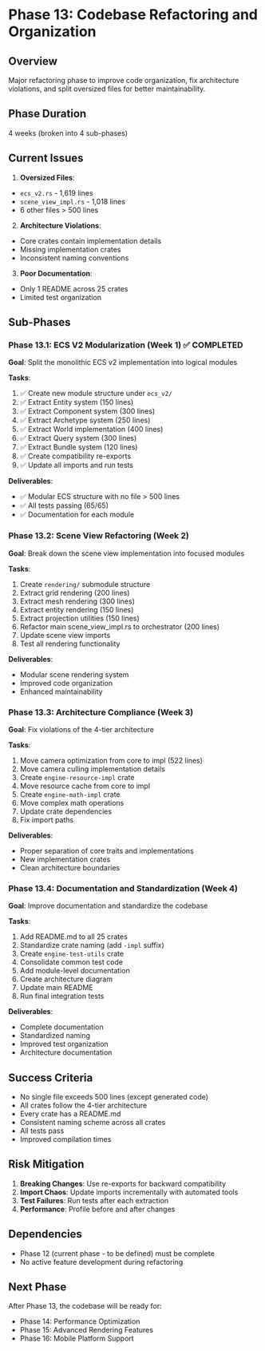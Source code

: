 # Phase 13: Codebase Refactoring and Organization

## Overview
Major refactoring phase to improve code organization, fix architecture violations, and split oversized files for better maintainability.

## Phase Duration
4 weeks (broken into 4 sub-phases)

## Current Issues
1. **Oversized Files**:
  - `ecs_v2.rs` - 1,619 lines
  - `scene_view_impl.rs` - 1,018 lines
  - 6 other files > 500 lines

2. **Architecture Violations**:
  - Core crates contain implementation details
  - Missing implementation crates
  - Inconsistent naming conventions

3. **Poor Documentation**:
  - Only 1 README across 25 crates
  - Limited test organization

## Sub-Phases

### Phase 13.1: ECS V2 Modularization (Week 1) ✅ COMPLETED
**Goal**: Split the monolithic ECS v2 implementation into logical modules

**Tasks**:
1. ✅ Create new module structure under `ecs_v2/`
2. ✅ Extract Entity system (150 lines)
3. ✅ Extract Component system (300 lines)
4. ✅ Extract Archetype system (250 lines)
5. ✅ Extract World implementation (400 lines)
6. ✅ Extract Query system (300 lines)
7. ✅ Extract Bundle system (120 lines)
8. ✅ Create compatibility re-exports
9. ✅ Update all imports and run tests

**Deliverables**:
- ✅ Modular ECS structure with no file > 500 lines
- ✅ All tests passing (65/65)
- ✅ Documentation for each module

### Phase 13.2: Scene View Refactoring (Week 2)
**Goal**: Break down the scene view implementation into focused modules

**Tasks**:
1. Create `rendering/` submodule structure
2. Extract grid rendering (200 lines)
3. Extract mesh rendering (300 lines)
4. Extract entity rendering (150 lines)
5. Extract projection utilities (150 lines)
6. Refactor main scene_view_impl.rs to orchestrator (200 lines)
7. Update scene view imports
8. Test all rendering functionality

**Deliverables**:
- Modular scene rendering system
- Improved code organization
- Enhanced maintainability

### Phase 13.3: Architecture Compliance (Week 3)
**Goal**: Fix violations of the 4-tier architecture

**Tasks**:
1. Move camera optimization from core to impl (522 lines)
2. Move camera culling implementation details
3. Create `engine-resource-impl` crate
4. Move resource cache from core to impl
5. Create `engine-math-impl` crate
6. Move complex math operations
7. Update crate dependencies
8. Fix import paths

**Deliverables**:
- Proper separation of core traits and implementations
- New implementation crates
- Clean architecture boundaries

### Phase 13.4: Documentation and Standardization (Week 4)
**Goal**: Improve documentation and standardize the codebase

**Tasks**:
1. Add README.md to all 25 crates
2. Standardize crate naming (add `-impl` suffix)
3. Create `engine-test-utils` crate
4. Consolidate common test code
5. Add module-level documentation
6. Create architecture diagram
7. Update main README
8. Run final integration tests

**Deliverables**:
- Complete documentation
- Standardized naming
- Improved test organization
- Architecture documentation

## Success Criteria
- No single file exceeds 500 lines (except generated code)
- All crates follow the 4-tier architecture
- Every crate has a README.md
- Consistent naming scheme across all crates
- All tests pass
- Improved compilation times

## Risk Mitigation
1. **Breaking Changes**: Use re-exports for backward compatibility
2. **Import Chaos**: Update imports incrementally with automated tools
3. **Test Failures**: Run tests after each extraction
4. **Performance**: Profile before and after changes

## Dependencies
- Phase 12 (current phase - to be defined) must be complete
- No active feature development during refactoring

## Next Phase
After Phase 13, the codebase will be ready for:
- Phase 14: Performance Optimization
- Phase 15: Advanced Rendering Features
- Phase 16: Mobile Platform Support